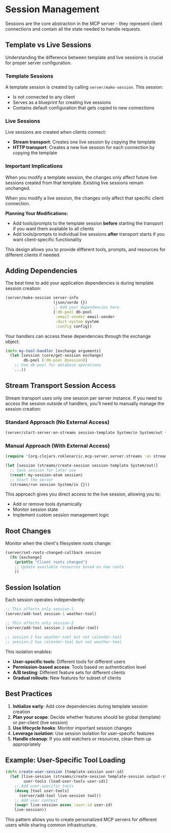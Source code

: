 # Session Management

Sessions are the core abstraction in the MCP server - they represent client connections and contain all the state needed to handle requests.

## Template vs Live Sessions

Understanding the difference between template and live sessions is crucial for proper server configuration.

### Template Sessions

A template session is created by calling `server/make-session`. This session:
- Is not connected to any client
- Serves as a blueprint for creating live sessions
- Contains default configuration that gets copied to new connections

### Live Sessions

Live sessions are created when clients connect:
- **Stream transport**: Creates one live session by copying the template
- **HTTP transport**: Creates a new live session for each connection by copying the template

### Important Implications

When you modify a template session, the changes only affect future live sessions created from that template. Existing live sessions remain unchanged.

When you modify a live session, the changes only affect that specific client connection.

**Planning Your Modifications:**
- Add tools/prompts to the template session **before** starting the transport if you want them available to all clients
- Add tools/prompts to individual live sessions **after** transport starts if you want client-specific functionality

This design allows you to provide different tools, prompts, and resources for different clients if needed.

## Adding Dependencies

The best time to add your application dependencies is during template session creation:

```clojure
(server/make-session server-info
                     (json/serde {})
                     ;; Add your dependencies here
                     {:db-pool db-pool
                      :email-sender email-sender
                      :duct-system system
                      :config config})
```

Your handlers can access these dependencies through the exchange object:

```clojure
(defn my-tool-handler [exchange arguments]
  (let [session (core/get-session exchange)
        db-pool (:db-pool @session)]
    ;; Use db-pool for database operations
    ...))
```

## Stream Transport Session Access

Stream transport uses only one session per server instance. If you need to access the session outside of handlers, you'll need to manually manage the session creation:

### Standard Approach (No External Access)

```clojure
(server/start-server-on-streams session-template System/in System/out {})
```

### Manual Approach (With External Access)

```clojure
(require '[org.clojars.roklenarcic.mcp-server.server.streams :as streams])

(let [session (streams/create-session session-template System/out)]
  ;; Save session for later use
  (reset! my-session-atom session)
  ;; Start the server
  (streams/run session System/in {}))
```

This approach gives you direct access to the live session, allowing you to:
- Add or remove tools dynamically
- Monitor session state
- Implement custom session management logic


## Root Changes

Monitor when the client's filesystem roots change:

```clojure
(server/set-roots-changed-callback session 
  (fn [exchange] 
    (println "Client roots changed")
    ;; Update available resources based on new roots
    ))
```
## Session Isolation

Each session operates independently:

```clojure
;; This affects only session-1
(server/add-tool session-1 weather-tool)

;; This affects only session-2  
(server/add-tool session-2 calendar-tool)

;; session-1 has weather-tool but not calendar-tool
;; session-2 has calendar-tool but not weather-tool
```

This isolation enables:
- **User-specific tools**: Different tools for different users
- **Permission-based access**: Tools based on authentication level
- **A/B testing**: Different feature sets for different clients
- **Gradual rollouts**: New features for subset of clients

## Best Practices

1. **Initialize early**: Add core dependencies during template session creation
2. **Plan your scope**: Decide whether features should be global (template) or per-client (live session)
3. **Use lifecycle hooks**: Monitor important session changes
4. **Leverage isolation**: Use session isolation for user-specific features
5. **Handle cleanup**: If you add watchers or resources, clean them up appropriately

## Example: User-Specific Tool Loading

```clojure
(defn create-user-session [template-session user-id]
  (let [live-session (streams/create-session template-session output-stream)
        user-tools (load-user-tools user-id)]
    ;; Add user-specific tools
    (doseq [tool user-tools]
      (server/add-tool live-session tool))
    ;; Add user context
    (swap! live-session assoc :user-id user-id)
    live-session))
```

This pattern allows you to create personalized MCP servers for different users while sharing common infrastructure.